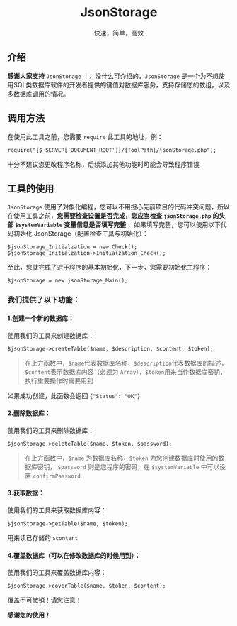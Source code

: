 <h1 align=center>JsonStorage</h1>
<p align=center>快速，简单，高效</p>

## 介绍
**感谢大家支持** ```JsonStorage``` ！，没什么可介绍的，```JsonStorage``` 是一个为不想使用SQL类数据库软件的开发者提供的键值对数据库服务，支持存储您的数组，以及多数据库调用的情况。

## 调用方法
在使用此工具之前，您需要 ```require``` 此工具的地址，例：
```
require("{$_SERVER['DOCUMENT_ROOT']}/{ToolPath}/jsonStorage.php");
```
十分不建议您更改程序名称，后续添加其他功能时可能会导致程序错误

## 工具的使用
```JsonStorage``` 使用了对象化编程，您可以不用担心先前项目的代码冲突问题，所以在使用工具之前，**您需要检查设置是否完成，您应当检查 ```jsonStorage.php``` 的头部 ```$systemVariable``` 变量信息是否填写完整** ，如果填写完整，您可以使用以下代码初始化 JsonStorage（配置检查工具与初始化）：
```
$jsonStorage_Initialzation = new Check();
$jsonStorage_Initialzation->Initialzation_Check();
```
至此，您就完成了对于程序的基本初始化，下一步，您需要初始化主程序：
```
$jsonStorage = new jsonStorage_Main();
```
### 我们提供了以下功能：
#### 1.创建一个新的数据库：
使用我们的工具来创建数据库：
```
$jsonStorage->createTable($name, $description, $content, $token);
```
> 在上方函数中，```$name```代表数据库名称，```$description```代表数据库的描述，```$content```表示数据库内容（必须为 ```Array```），```$token```用来当作数据库密钥，执行重要操作时需要用到

如果成功创建，此函数会返回 ```{"Status": "OK"}```

#### 2.删除数据库：
使用我们的工具来删除数据库：
```
$jsonStorage->deleteTable($name, $token, $password);
```
> 在上方函数中，```$name``` 为数据库名称，```$token``` 为您创建数据库时使用的数据库密钥， ```$password``` 则是您程序的密码，在 ```$systemVariable``` 中可以设置 ```confirmPassword```

#### 3.获取数据：
使用我们的工具来获取数据库内容：
```
$jsonStorage->getTable($name, $token);
```
用来读已存储的 ```$content```

#### 4.覆盖数据库（可以在修改数据库的时候用到）：
使用我们的工具来覆盖数据库内容：
```
$jsonStorage->coverTable($name, $token, $content);
```
覆盖不可撤销！请您注意！

**感谢您的使用！**
